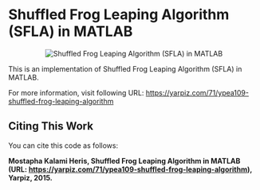 # Shuffled Frog Leaping Algorithm (SFLA) in MATLAB

<p align = "center">
    <img src = "https://yarpiz.com/wp-content/uploads/2015/09/ypea109-shuffled-frog-leaping-algorithm.jpg" alt = "Shuffled Frog Leaping Algorithm (SFLA) in MATLAB">
</p>

This is an implementation of Shuffled Frog Leaping Algorithm (SFLA) in MATLAB.

For more information, visit following URL:
https://yarpiz.com/71/ypea109-shuffled-frog-leaping-algorithm

## Citing This Work
You can cite this code as follows:

**Mostapha Kalami Heris, Shuffled Frog Leaping Algorithm in MATLAB (URL: https://yarpiz.com/71/ypea109-shuffled-frog-leaping-algorithm), Yarpiz, 2015.**
